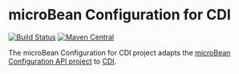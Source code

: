 # microBean Configuration for CDI

[![Build Status](https://travis-ci.org/microbean/microbean-configuration-cdi.svg?branch=master)](https://travis-ci.org/microbean/microbean-configuration-cdi)
[![Maven Central](https://maven-badges.herokuapp.com/maven-central/org.microbean/microbean-configuration-cdi/badge.svg)](https://maven-badges.herokuapp.com/maven-central/org.microbean/microbean-configuration-cdi)

The microBean Configuration for CDI project adapts the [microBean
Configuration API project][microbean-configuration-api] to [CDI][cdi].

[microbean-configuration-api]: https://microbean.github.io/microbean-configuration-api
[cdi]: http://cdi-spec.org/
